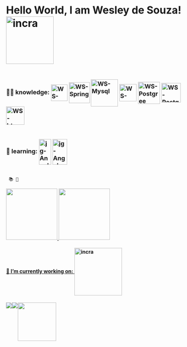   # Hello World, I am Wesley de Souza! <img alt="incra" align="center" width="130" src="https://www.photofunky.net/output/image/e/c/5/b/ec5bdb/photofunky.gif">
   
  <div style="display:flex">
  <h3>👨‍💻 knowledge:
    
  <img alt="WS-JAVA" align="center" width="45" src="https://cdn.jsdelivr.net/gh/devicons/devicon/icons/java/java-original-wordmark.svg" >
   <img alt="WS-Spring" align="center" width="57" src="https://cdn.jsdelivr.net/gh/devicons/devicon/icons/spring/spring-original-wordmark.svg">
     <img alt="WS-Mysql" align="center" width="74" src="https://cdn.jsdelivr.net/gh/devicons/devicon/icons/mysql/mysql-original-wordmark.svg">
     <img alt="WS-Postgree" align="center" width="47" src="https://cdn.jsdelivr.net/gh/devicons/devicon/icons/postgresql/postgresql-plain-wordmark.svg">
     <img alt="WS-Postgree" align="center" width="60" src="https://cdn.jsdelivr.net/gh/devicons/devicon/icons/microsoftsqlserver/microsoftsqlserver-plain-wordmark.svg">
    <img alt="WS-Postgree" align="center" width="53" src="https://cdn.jsdelivr.net/gh/devicons/devicon/icons/css3/css3-plain-wordmark.svg">
      <img alt="WS-htmml5" align="center" width="50" src="https://cdn.jsdelivr.net/gh/devicons/devicon/icons/html5/html5-plain-wordmark.svg">
     
    
    
  <br>
  </h3>
  </div>
  <div style="display:flex">  
  <h3>📖 learning:
  <img alt="jg-Angular" align="center" height="70" width="33" src="https://cdn.jsdelivr.net/gh/devicons/devicon/icons/javascript/javascript-original.svg">
   <img alt="jg-Angular" align="center" height="70" width="40" src="https://cdn.jsdelivr.net/gh/devicons/devicon/icons/react/react-original-wordmark.svg" />
  <h3>
   </div>
    
     📚 💼 
  <div>
  <a href="https://github.com/wesley180320">
  <img height="140em" src="https://github-readme-stats.vercel.app/api?username=wesley180320&show_icons=true&theme=white&include_all_commits=true&count_private=true"/>
  <img height="140em" src="https://github-readme-stats.vercel.app/api/top-langs/?username=wesley180320&layout=compact&langs_count=7&theme=white"/>  
  </div>    
   
  <div style="display:flex">
  <h4>🏢 I’m currently working on:
  <img alt="incra" align="center" width="130" src="https://media-exp1.licdn.com/dms/image/C4E0BAQFINcYUaIuAsg/company-logo_200_200/0/1601587180186?e=1669852800&v=beta&t=7GqNU6jF61iR5IK0rbtph-16T6DccWU-kezOHRoBNDU">
  </h4>
  </div>
    
<div style="display:flex"> 
  <a href="https://www.instagram.com/dev_wesley.souza/" target="_blank"><img src="https://img.shields.io/badge/-Instagram-%23E4405F?style=for-the-badge&logo=instagram&logoColor=white"         target="_blank"></a>
  <a href = "mailto:estevaoowesley@gmail.com"><img src="https://img.shields.io/badge/Gmail-D14836?style=for-the-badge&logo=gmail&logoColor=white" target="_blank"></a>
  <a href="https://www.linkedin.com/in/wesley-de-souza-4a0372157"><img src="https://img.shields.io/badge/LinkedIn-%230077B5.svg?&style=flat-square&logo=linkedin&logoColor=white" width="105" target="_blank"></a>  
</div>

